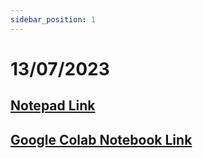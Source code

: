 ```yaml
---
sidebar_position: 1
---
```


# 13/07/2023

## [Notepad Link](https://docs.google.com/document/d/1e1EGYcXmBLHmEw1BOW-fn-ufCelXzXb6r__ojYCY2_g/edit?usp=sharing)

## [Google Colab Notebook Link](https://colab.research.google.com/drive/1DRGP56MZnsx0UAf88fo5-3kHhwjfBYCR?usp=sharing)